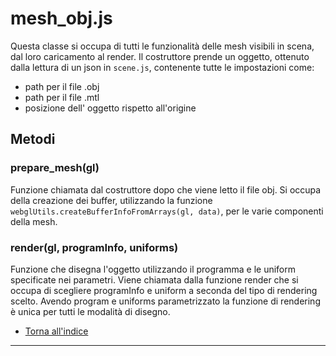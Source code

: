 # mesh_obj.js
Questa classe si occupa di tutti le funzionalità delle mesh visibili in scena, dal loro caricamento al render.
Il costruttore prende un oggetto, ottenuto dalla lettura di un json in ```scene.js```, contenente tutte le impostazioni come:

* path per il file .obj
* path per il file .mtl
* posizione dell' oggetto rispetto all'origine

## Metodi

### prepare_mesh(gl)
Funzione chiamata dal costruttore dopo che viene letto il file obj. Si occupa della creazione dei buffer, utilizzando la funzione ```webglUtils.createBufferInfoFromArrays(gl, data)```, per le varie componenti della mesh.

### render(gl, programInfo, uniforms)
Funzione che disegna l'oggetto utilizzando il programma e le uniform specificate nei parametri. Viene chiamata dalla funzione render che si occupa di scegliere programInfo e uniform a seconda del tipo di rendering scelto. Avendo program e uniforms parametrizzato la funzione di rendering è unica per tutti le modalità di disegno.


* [Torna all'indice](#indice)

---